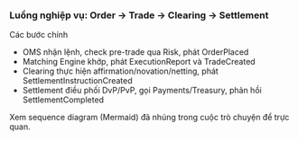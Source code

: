 ### Luồng nghiệp vụ: Order → Trade → Clearing → Settlement

Các bước chính
- OMS nhận lệnh, check pre-trade qua Risk, phát OrderPlaced
- Matching Engine khớp, phát ExecutionReport và TradeCreated
- Clearing thực hiện affirmation/novation/netting, phát SettlementInstructionCreated
- Settlement điều phối DvP/PvP, gọi Payments/Treasury, phản hồi SettlementCompleted

Xem sequence diagram (Mermaid) đã nhúng trong cuộc trò chuyện để trực quan.


